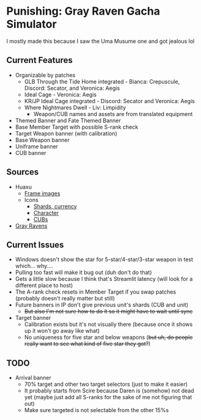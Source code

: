 # Punishing: Gray Raven Gacha Simulator
I mostly made this because I saw the Uma Musume one and got jealous lol

## Current Features
- Organizable by patches
  - GLB Through the Tide Home integrated - Bianca: Crepuscule, Discord: Secator, and Veronica: Aegis
  - Ideal Cage - Veronica: Aegis
  - KR/JP Ideal Cage integrated - Discord: Secator and Veronica: Aegis
  - Where Nightmares Dwell - Liv: Limpidity
    - Weapon/CUB names and assets are from translated equipment
- Themed Banner and Fate Themed Banner
- Base Member Target with possible S-rank check
- Target Weapon banner (with calibration)
- Base Weapon banner
- Uniframe banner
- CUB banner

## Sources
- Huaxu
  - [Frame images](https://assets.huaxu.app/browse/cn/image/role/?layout=grid)
  - Icons
    - [Shards, currency](https://assets.huaxu.app/browse/glb/assets/product/texture/image/icontools/?layout=grid#)
    - [Character](https://assets.huaxu.app/browse/glb/assets/product/texture/image/role/?layout=grid#)
    - [CUBs](https://assets.huaxu.app/browse/glb/assets/product/texture/image/rolepartner/?layout=grid)
- [Gray Ravens](https://grayravens.com/wiki/GRAY_RAVENS)

## Current Issues
- Windows doesn't show the star for 5-star/4-star/3-star weapon in test which... why....
- Pulling too fast will make it bug out (duh don't do that)
- Gets a little slow because I think that's Streamlit latency (will look for a different place to host)
- The A-rank check resets in Member Target if you swap patches (probably doesn't really matter but still)
- Future banners in IP don't give previous unit's shards (CUB and unit)
  - ~~But also I'm not sure how to do it so it might have to wait until sync~~
- Target banner
  - Calibration exists but it's not visually there (because once it shows up it won't go away like what)
  - No uniqueness for five star and below weapons (~~but uh, do people really want to see what kind of five star they got?~~)

## TODO

- Arrival banner
  - 70% target and other two target selectors (just to make it easier)
  - It probably starts from Scire because Daren is (somehow) not dead yet (maybe just add all S-ranks for the sake of me not figuring that out)
  - Make sure targeted is not selectable from the other 15%s
